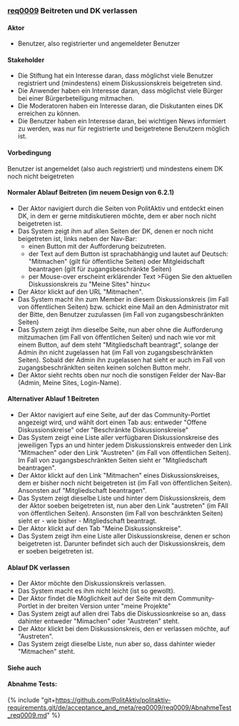 ### [req0009](https://github.com/PolitAktiv/politaktiv-requirements/tree/master/de/requirements/req0009.md) Beitreten und DK verlassen

#### Aktor
 * Benutzer, also registrierter und angemeldeter Benutzer

#### Stakeholder
 * Die Stiftung hat ein Interesse daran, dass möglichst viele Benutzer registriert und (mindestens) einem Diskussionskreis beigetreten sind.
 * Die Anwender haben ein Interesse daran, dass möglichst viele Bürger bei einer Bürgerbeteiligung mitmachen.
 * Die Moderatoren haben ein Interesse daran, die Diskutanten eines DK erreichen zu können.
 * Die Benutzer haben ein Interesse daran, bei wichtigen News informiert zu werden, was nur für registrierte und beigetretene Benutzern möglich ist.

#### Vorbedingung
Benutzer ist angemeldet (also auch registriert) und mindestens einem DK noch nicht beigetreten

#### Normaler Ablauf Beitreten (im neuem Design von 6.2.1)
 * Der Aktor navigiert durch die Seiten von PolitAktiv und entdeckt einen DK, in dem er gerne mitdiskutieren möchte, dem er aber noch nicht beigetreten ist.
 * Das System zeigt ihm auf allen Seiten der DK, denen er noch nicht beigetreten ist, links neben der Nav-Bar:
   * einen Button mit der Aufforderung beizutreten.
   * der Text auf dem Button ist sprachabhängig und lautet auf Deutsch: "Mitmachen" (gilt für öffentliche Seiten) oder Mitgleidschaft beantragen (gilt für zugangsbeschränkte Seiten)
   * per Mouse-over erscheint erklärender Text >Fügen Sie den aktuellen Diskussionskreis zu "Meine Sites" hinzu<
 * Der Aktor klickt auf den URL "Mitmachen".
 * Das System macht ihn zum Member in diesem Diskussionskreis (im Fall von öffentlichen Seiten) bzw. schickt eine Mail an den Administrator mit der Bitte, den Benutzer zuzulassen (im Fall von zugangsbeschränkten Seiten)
 * Das System zeigt ihm dieselbe Seite, nun aber ohne die Aufforderung mitzumachen (im Fall von öffentlichen Seiten) und nach wie vor mit einem Button, auf dem steht "Mitgliedschaft beantragt", solange der Admin ihn nicht zugelassen hat (im Fall von zugangsbeschränkten Seiten). Sobald der Admin ihn zugelassen hat sieht er auch im Fall von zugangsbeschränklten seiten keinen solchen Button mehr.
 * Der Aktor sieht rechts oben nur noch die sonstigen Felder der Nav-Bar (Admin, Meine Sites, Login-Name).

#### Alternativer Ablauf 1 Beitreten
 * Der Aktor navigiert auf eine Seite, auf der das Community-Portlet angezeigt wird, und wählt dort einen Tab aus: entweder "Offene Diskussionskreise" oder "Beschränkte Diskussionskreise"
 * Das System zeigt eine Liste aller verfügbaren Diskussionskreise des jeweiligen Typs an und hinter jedem Diskussionskreis entweder den Link "Mitmachen" oder den Link "Austreten" (im Fall von öffentlichen Seiten). Im Fall von zugangsbeschränkten Seiten sieht er "Mitgliedschaft beantragen".
 * Der Aktor klickt auf den Link "Mitmachen" eines Diskussionskreises, dem er bisher noch nicht beigetreten ist (im Fall von öffentlichen Seiten). Ansonsten auf "Mitgliedschaft beantragen".
 * Das System zeigt dieselbe Liste und hinter dem Diskussionskreis, dem der Aktor soeben beigetreten ist, nun aber den Link "austreten" (im FAll von öffentlichen Seiten). Ansonsten (im Fall von beschränkten Seiten) sieht er - wie bisher - Mitgliedschaft beantragt. 
 * Der Aktor klickt auf den Tab "Meine Diskussionskreise".
 * Das System zeigt ihm eine Liste aller Diskussionskreise, denen er schon beigetreten ist. Darunter befindet sich auch der Diskussionskreis, dem er soeben beigetreten ist.

#### Ablauf DK verlassen
 * Der Aktor möchte den Diskussionskreis verlassen.
 * Das System macht es ihm nicht leicht (ist so gewollt).
 * Der Aktor findet die Möglichkeit auf der Seite mit dem Community-Portlet in der breiten Version unter "meine Projekte"
 * Das System zeigt auf allen drei Tabs die Diskussiosnkreise so an, dass dahinter entweder "Mimachen" oder "Austreten" steht.
 * Der Aktor klickt bei dem Diskussionskreis, den er verlassen möchte, auf "Austreten".
 * Das System zeigt dieselbe Liste, nun aber so, dass dahinter wieder "Mitmachen" steht.

#### Siehe auch

#### Abnahme Tests:
{% include "git+https://github.com/PolitAktiv/politaktiv-requirements.git/de/acceptance_and_meta/req0009/req0009/AbnahmeTest_req0009.md" %} 

